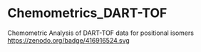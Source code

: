 # Chemometrics_DART-TOF
Chemometric Analysis of DART-TOF data for positional isomers
https://zenodo.org/badge/416916524.svg
